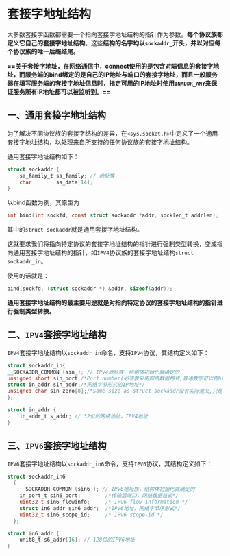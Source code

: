 # 套接字地址结构

大多数套接字函数都需要一个指向套接字地址结构的指针作为参数。**每个协议族都定义它自己的套接字地址结构**。这些**结构的名字均以`sockaddr_`开头，并以对应每个协议族的唯一后缀结尾。**

**==关于套接字地址，在网络通信中，connect使用的是包含对端信息的套接字地址，而服务端的bind绑定的是自己的IP地址与端口的套接字地址，而且一般服务器在填写服务端的套接字地址信息时，指定可用的IP地址时使用`INADDR_ANY`来保证服务所有IP地址都可以被监听到。==**

## 一、通用套接字地址结构

为了解决不同协议族的套接字结构的差异，在`<sys.socket.h>`中定义了一个通用套接字地址结构，以处理来自所支持的任何协议族的套接字地址结构。

通用套接字地址结构如下：

```c
struct sockaddr {
    sa_family_t sa_family; // 地址族
    char        sa_data[14];
}
```

以bind函数为例，其原型为

```c
int bind(int sockfd, const struct sockaddr *addr, socklen_t addrlen);
```

其中的`struct sockaddr`就是通用套接字地址结构。

这就要求我们将指向特定协议的套接字地址结构的指针进行强制类型转换，变成指向通用套接字地址结构的指针，如`IPV4`协议族的套接字地址结构`struct sockaddr_in`。

使用的话就是：

```c
bind(sockfd, (struct sockaddr *) &addr, sizeof(addr));
```

**通用套接字地址结构的最主要用途就是对指向特定协议的套接字地址结构的指针进行强制类型转换。**



## 二、`IPV4`套接字地址结构

`IPV4`套接字地址结构以`sockaddr_in`命名，支持`IPV4`协议，其结构定义如下：

```c
struct sockaddr_in{
__SOCKADDR_COMMON (sin_); // IPV4地址族，结构体初始化就确定的
unsigned short sin_port;/*Port number(必须要采用网络数据格式,普通数字可以用htons()函数转换成网络数据格式的数字)*/
struct in_addr sin_addr;/*网络字节形式的IP地址*/
unsigned char sin_zero[8];/*Same size as struct sockaddr没有实际意义,只是为了　跟SOCKADDR结构在内存中对齐*/
};

struct in_addr {
    in_addr_t s_addr; // 32位的网络地址，IPV4地址
}
```



## 三、`IPV6`套接字地址结构

`IPV6`套接字地址结构以`sockaddr_in6`命令，支持`IPV6`协议，其结构定义如下：

```c
struct sockaddr_in6
  {
    __SOCKADDR_COMMON (sin6_); // IPV6地址族，结构体初始化就确定的
    in_port_t sin6_port;        /*传输层端口，网络数据格式*/
    uint32_t sin6_flowinfo;     /* IPv6 flow information */
    struct in6_addr sin6_addr;  /*IPV6地址，网络字节序形式*/
    uint32_t sin6_scope_id;     /* IPv6 scope-id */
  };

struct in6_addr {
    unit8_t s6_addr[16]; // 128位的IPV6地址
}
```

